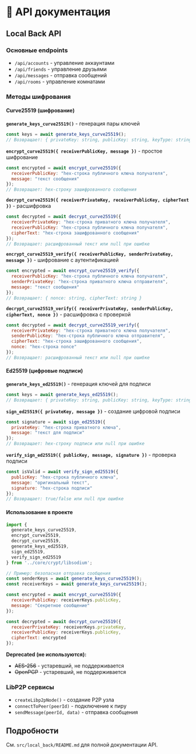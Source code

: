 # 📖 API документация

## Local Back API

### Основные endpoints
- `/api/accounts` - управление аккаунтами
- `/api/friends` - управление друзьями  
- `/api/messages` - отправка сообщений
- `/api/rooms` - управление комнатами

### Методы шифрования

#### Curve25519 (шифрование)

**`generate_keys_curve25519()`** - генерация пары ключей
```javascript
const keys = await generate_keys_curve25519();
// Возвращает: { privateKey: string, publicKey: string, keyType: string }
```

**`encrypt_curve25519({ receiverPublicKey, message })`** - простое шифрование
```javascript
const encrypted = await encrypt_curve25519({
  receiverPublicKey: "hex-строка публичного ключа получателя",
  message: "текст сообщения"
});
// Возвращает: hex-строку зашифрованного сообщения
```

**`decrypt_curve25519({ receiverPrivateKey, receiverPublicKey, cipherText })`** - расшифровка
```javascript
const decrypted = await decrypt_curve25519({
  receiverPrivateKey: "hex-строка приватного ключа получателя",
  receiverPublicKey: "hex-строка публичного ключа получателя", 
  cipherText: "hex-строка зашифрованного сообщения"
});
// Возвращает: расшифрованный текст или null при ошибке
```

**`encrypt_curve25519_verify({ receiverPublicKey, senderPrivateKey, message })`** - шифрование с аутентификацией
```javascript
const encrypted = await encrypt_curve25519_verify({
  receiverPublicKey: "hex-строка публичного ключа получателя",
  senderPrivateKey: "hex-строка приватного ключа отправителя",
  message: "текст сообщения"
});
// Возвращает: { nonce: string, cipherText: string }
```

**`decrypt_curve25519_verify({ receiverPrivateKey, senderPublicKey, cipherText, nonce })`** - расшифровка с проверкой
```javascript
const decrypted = await decrypt_curve25519_verify({
  receiverPrivateKey: "hex-строка приватного ключа получателя",
  senderPublicKey: "hex-строка публичного ключа отправителя",
  cipherText: "hex-строка зашифрованного сообщения",
  nonce: "hex-строка nonce"
});
// Возвращает: расшифрованный текст или null при ошибке
```

#### Ed25519 (цифровые подписи)

**`generate_keys_ed25519()`** - генерация ключей для подписи
```javascript
const keys = await generate_keys_ed25519();
// Возвращает: { privateKey: string, publicKey: string, keyType: string }
```

**`sign_ed25519({ privateKey, message })`** - создание цифровой подписи
```javascript
const signature = await sign_ed25519({
  privateKey: "hex-строка приватного ключа",
  message: "текст для подписи"
});
// Возвращает: hex-строку подписи или null при ошибке
```

**`verify_sign_ed25519({ publicKey, message, signature })`** - проверка подписи
```javascript
const isValid = await verify_sign_ed25519({
  publicKey: "hex-строка публичного ключа",
  message: "оригинальный текст",
  signature: "hex-строка подписи"
});
// Возвращает: true/false или null при ошибке
```

#### Использование в проекте
```javascript
import { 
  generate_keys_curve25519, 
  encrypt_curve25519, 
  decrypt_curve25519,
  generate_keys_ed25519,
  sign_ed25519,
  verify_sign_ed25519
} from '../core/crypt/libsodium';

// Пример: безопасная отправка сообщения
const senderKeys = await generate_keys_curve25519();
const receiverKeys = await generate_keys_curve25519();

const encrypted = await encrypt_curve25519({
  receiverPublicKey: receiverKeys.publicKey,
  message: "Секретное сообщение"
});

const decrypted = await decrypt_curve25519({
  receiverPrivateKey: receiverKeys.privateKey,
  receiverPublicKey: receiverKeys.publicKey,
  cipherText: encrypted
});
```

**Deprecated (не используются):**
- ~~AES-256~~ - устаревший, не поддерживается
- ~~OpenPGP~~ - устаревший, не поддерживается

### LibP2P сервисы
- `createLibp2pNode()` - создание P2P узла
- `connectToPeer(peerId)` - подключение к пиру
- `sendMessage(peerId, data)` - отправка сообщения

## Подробности
См. `src/local_back/README.md` для полной документации API.
